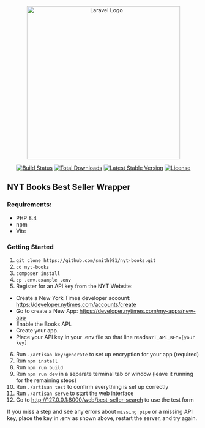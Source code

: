 <p align="center"><a href="https://laravel.com" target="_blank"><img src="https://raw.githubusercontent.com/laravel/art/master/logo-lockup/5%20SVG/2%20CMYK/1%20Full%20Color/laravel-logolockup-cmyk-red.svg" width="400" alt="Laravel Logo"></a></p>

<p align="center">
<a href="https://github.com/laravel/framework/actions"><img src="https://github.com/laravel/framework/workflows/tests/badge.svg" alt="Build Status"></a>
<a href="https://packagist.org/packages/laravel/framework"><img src="https://img.shields.io/packagist/dt/laravel/framework" alt="Total Downloads"></a>
<a href="https://packagist.org/packages/laravel/framework"><img src="https://img.shields.io/packagist/v/laravel/framework" alt="Latest Stable Version"></a>
<a href="https://packagist.org/packages/laravel/framework"><img src="https://img.shields.io/packagist/l/laravel/framework" alt="License"></a>
</p>

## NYT Books Best Seller Wrapper

### Requirements:
* PHP 8.4
* npm
* Vite

### Getting Started
1. `git clone https://github.com/smith981/nyt-books.git`
2. `cd nyt-books`
3. `composer install`
4. `cp .env.example .env`
5. Register for an API key from the NYT Website:
* Create a New York Times developer account: https://developer.nytimes.com/accounts/create
* Go to create a New App: https://developer.nytimes.com/my-apps/new-app
* Enable the Books API. 
* Create your app.
* Place your API key in your .env file so that line reads`NYT_API_KEY=[your key]`

6. Run `./artisan key:generate` to set up encryption for your app (required)
7. Run `npm install`
8. Run `npm run build`
9. Run `npm run dev` in a separate terminal tab or window (leave it running for the remaining steps)
10. Run `./artisan test` to confirm everything is set up correctly
11. Run `./artisan serve` to start the web interface
12. Go to http://127.0.0.1:8000/web/best-seller-search to use the test form

If you miss a step and see any errors about `missing pipe` or a missing API key, place the key in .env as shown above, restart the server, and try again. 
